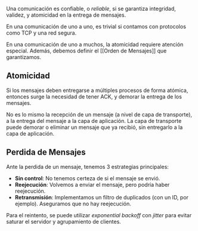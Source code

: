 Una comunicación es confiable, o *reliable*, si se garantiza integridad, validez, y atomicidad en la entrega de mensajes.

En una comunicación de uno a uno, es trivial si contamos con protocolos como TCP y una red segura.

En una comunicación de uno a muchos, la atomicidad requiere atención especial. Además, debemos definir el [[Orden de Mensajes]] que garantizamos.

## Atomicidad

Si los mensajes deben entregarse a múltiples procesos de forma atómica, entonces surge la necesidad de tener ACK, y demorar la entrega de los mensajes.

No es lo mismo la recepción de un mensaje (a nivel de capa de transporte), a la entrega del mensaje a la capa de aplicación. La capa de transporte puede demorar o eliminar un mensaje que ya recibió, sin entregarlo a la capa de aplicación.

## Perdida de Mensajes

Ante la perdida de un mensaje, tenemos 3 estrategias principales:

- **Sin control**: No tenemos certeza de si el mensaje se envió.
- **Reejecución**: Volvemos a enviar el mensaje, pero podría haber reejecución.
- **Retransmisión**: Implementamos un filtro de duplicados (con un ID, por ejemplo). Aseguramos que no hay reejecución.

Para el reintento, se puede utilizar *exponential backoff* con *jitter* para evitar saturar el servidor y agrupamiento de clientes.
